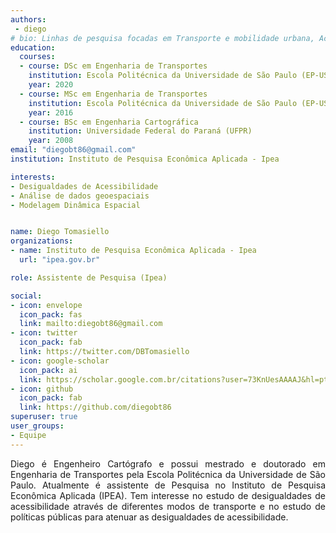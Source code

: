 ```yaml
---
authors:
 - diego
# bio: Linhas de pesquisa focadas em Transporte e mobilidade urbana, Acessibilidade, Equidade e Cidades.
education:
  courses:
  - course: DSc em Engenharia de Transportes
    institution: Escola Politécnica da Universidade de São Paulo (EP-USP)
    year: 2020
  - course: MSc em Engenharia de Transportes
    institution: Escola Politécnica da Universidade de São Paulo (EP-USP)
    year: 2016
  - course: BSc em Engenharia Cartográfica
    institution: Universidade Federal do Paraná (UFPR)
    year: 2008
email: "diegobt86@gmail.com"
institution: Instituto de Pesquisa Econômica Aplicada - Ipea

interests:
- Desigualdades de Acessibilidade
- Análise de dados geoespaciais
- Modelagem Dinâmica Espacial


name: Diego Tomasiello
organizations:
- name: Instituto de Pesquisa Econômica Aplicada - Ipea
  url: "ipea.gov.br"

role: Assistente de Pesquisa (Ipea)

social:
- icon: envelope
  icon_pack: fas
  link: mailto:diegobt86@gmail.com
- icon: twitter
  icon_pack: fab
  link: https://twitter.com/DBTomasiello
- icon: google-scholar
  icon_pack: ai
  link: https://scholar.google.com.br/citations?user=73KnUesAAAAJ&hl=pt-BR&oi=ao
- icon: github
  icon_pack: fab
  link: https://github.com/diegobt86
superuser: true
user_groups:
- Equipe
---
```


<p align="justify">
Diego é Engenheiro Cartógrafo e possui mestrado e doutorado em Engenharia de Transportes pela Escola Politécnica da Universidade de São Paulo. Atualmente é assistente de Pesquisa no Instituto de Pesquisa Econômica Aplicada (IPEA). Tem interesse no estudo de desigualdades de acessibilidade através de diferentes modos de transporte e no estudo de políticas públicas para atenuar as desigualdades de acessibilidade.
</p>
